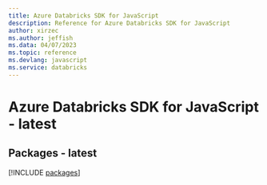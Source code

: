 ```yaml
---
title: Azure Databricks SDK for JavaScript
description: Reference for Azure Databricks SDK for JavaScript
author: xirzec
ms.author: jeffish
ms.data: 04/07/2023
ms.topic: reference
ms.devlang: javascript
ms.service: databricks
---
```

# Azure Databricks SDK for JavaScript - latest
## Packages - latest
[!INCLUDE [packages](databricks-index.md)]